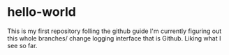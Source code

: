 # hello-world
This is my first repository folling the github guide
I'm currently figuring out this whole branches/ change logging interface that is Github.
Liking what I see so far.
